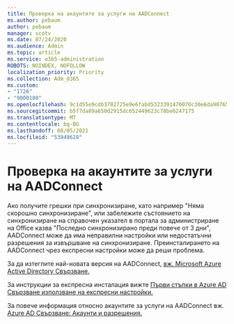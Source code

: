 ```yaml
---
title: Проверка на акаунтите за услуги на AADConnect
ms.author: pebaum
author: pebaum
manager: scotv
ms.date: 07/24/2020
ms.audience: Admin
ms.topic: article
ms.service: o365-administration
ROBOTS: NOINDEX, NOFOLLOW
localization_priority: Priority
ms.collection: Adm_O365
ms.custom:
- "1726"
- "9000180"
ms.openlocfilehash: 9c1d55e9cdb3702725e9e6fabd5323391470070c30e6da90765874535cb27647
ms.sourcegitcommit: b5f7da89a650d2915dc652449623c78be6247175
ms.translationtype: MT
ms.contentlocale: bg-BG
ms.lasthandoff: 08/05/2021
ms.locfileid: "53949628"
---
```

# <a name="check-the-aadconnect-service-accounts"></a>Проверка на акаунтите за услуги на AADConnect

Ако получите грешки при синхронизиране, като например "Няма скорошно синхронизиране", или забележите състоянието на синхронизиране на справочен указател в портала за администриране на Office казва "Последно синхронизирано преди повече от 3 дни", AADConnect може да има неправилни настройки или недостатъчни разрешения за извършване на синхронизиране. Преинсталирането на AADConnect чрез експресни настройки може да реши проблема.

За да изтеглите най-новата версия на AADConnect, [вж. Microsoft Azure Active Directory Свързване.](https://go.microsoft.com/fwlink/?LinkId=615771)

За инструкции за експресна инсталация вижте [Първи стъпки в Azure AD Свързване използване на експресни настройки.](https://docs.microsoft.com/azure/active-directory/hybrid/how-to-connect-install-express)

За повече информация относно акаунтите за услуги на AADConnect вж. [Azure AD Свързване: Акаунти и разрешения.](https://docs.microsoft.com/azure/active-directory/hybrid/reference-connect-accounts-permissions)